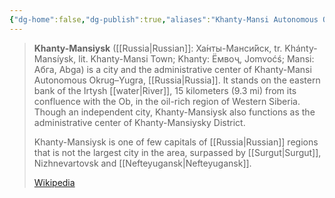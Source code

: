 ```yaml
---
{"dg-home":false,"dg-publish":true,"aliases":"Khanty-Mansi Autonomous Okrug, Khanty-Mansi, Khanty-Mansiysk, Ха́нты-Манси́йск, Khánty-Mansíysk, Khanty-Mansi, Khanty-Mansiysk","locations":null,"tag":null,"date":null,"location":[61.0034448,69.0190006],"title":"Khanty-Mansiysk, Khanty-Mansiysk Urban Okrug, Khanty-Mansiysk Autonomous Okrug – Ugra, Ural Federal District, 628000, Russia","permalink":"/maps/khanty-mansiysk-khanty-mansiysk-urban-okrug-khanty-mansiysk-autonomous-okrug-ugra-ural-federal-district-628000-russia/","dgHomeLink":true,"dgPassFrontmatter":true}
---
```


> **Khanty-Mansiysk** ([[Russia|Russian]]: Ха́нты-Манси́йск, tr. Khánty-Mansíysk, lit. Khanty-Mansi Town; Khanty: Ёмвоҷ, Jomvoćś; Mansi: Абга, Abga) is a city and the administrative center of Khanty-Mansi Autonomous Okrug–Yugra, [[Russia|Russia]]. It stands on the eastern bank of the Irtysh [[water|River]], 15 kilometers (9.3 mi) from its confluence with the Ob, in the oil-rich region of Western Siberia. Though an independent city, Khanty-Mansiysk also functions as the administrative center of Khanty-Mansiysky District.
>
> Khanty-Mansiysk is one of few capitals of [[Russia|Russian]] regions that is not the largest city in the area, surpassed by [[Surgut|Surgut]], Nizhnevartovsk and [[Nefteyugansk|Nefteyugansk]].
>
> [Wikipedia](https://en.wikipedia.org/wiki/Khanty-Mansiysk)
